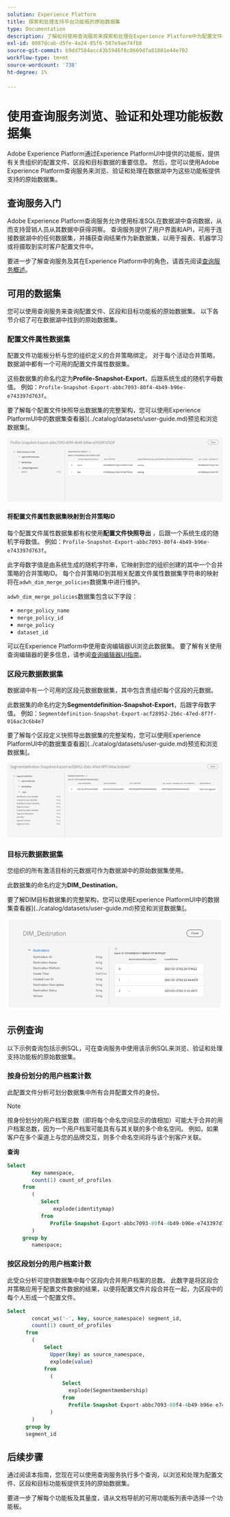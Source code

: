 ```yaml
---
solution: Experience Platform
title: 探索和处理支持平台功能板的原始数据集
type: Documentation
description: 了解如何使用查询服务来探索和处理在Experience Platform中为配置文件、区段和目标功能板提供动力的原始数据集。
exl-id: 0087dcab-d5fe-4a24-85f6-587e9ae74fb8
source-git-commit: b9dd7584acc43b5946f8c0669d7a81001e44e702
workflow-type: tm+mt
source-wordcount: '738'
ht-degree: 1%

---
```


# 使用查询服务浏览、验证和处理功能板数据集

Adobe Experience Platform通过Experience PlatformUI中提供的功能板，提供有关贵组织的配置文件、区段和目标数据的重要信息。 然后，您可以使用Adobe Experience Platform查询服务来浏览、验证和处理在数据湖中为这些功能板提供支持的原始数据集。

## 查询服务入门

Adobe Experience Platform查询服务允许使用标准SQL在数据湖中查询数据，从而支持营销人员从其数据中获得洞察。 查询服务提供了用户界面和API，可用于连接数据湖中的任何数据集，并捕获查询结果作为新数据集，以用于报表、机器学习或将摄取到实时客户配置文件中。

要进一步了解查询服务及其在Experience Platform中的角色，请首先阅读[查询服务概述](../query-service/home.md)。

## 可用的数据集

您可以使用查询服务来查询配置文件、区段和目标功能板的原始数据集。 以下各节介绍了可在数据湖中找到的原始数据集。

### 配置文件属性数据集

配置文件功能板分析与您的组织定义的合并策略绑定。 对于每个活动合并策略，数据湖中都有一个可用的配置文件属性数据集。

这些数据集的命名约定为&#x200B;**Profile-Snapshot-Export**，后跟系统生成的随机字母数值。 例如：`Profile-Snapshot-Export-abbc7093-80f4-4b49-b96e-e743397d763f`。

要了解每个配置文件快照导出数据集的完整架构，您可以使用Experience PlatformUI中的数据集查看器](../catalog/datasets/user-guide.md)预览和浏览数据集[。

![](images/query/profile-attribute.png)

#### 将配置文件属性数据集映射到合并策略ID

每个配置文件属性数据集都有权使用&#x200B;**配置文件快照导出** ，后跟一个系统生成的随机字母数值。 例如：`Profile-Snapshot-Export-abbc7093-80f4-4b49-b96e-e743397d763f`。

此字母数字值是由系统生成的随机字符串，它映射到您的组织创建的其中一个合并策略的合并策略ID。 每个合并策略ID到其相关配置文件属性数据集字符串的映射将在`adwh_dim_merge_policies`数据集中进行维护。

`adwh_dim_merge_policies`数据集包含以下字段：

* `merge_policy_name`
* `merge_policy_id`
* `merge_policy`
* `dataset_id`

可以在Experience Platform中使用查询编辑器UI浏览此数据集。 要了解有关使用查询编辑器的更多信息，请参阅[查询编辑器UI指南](../query-service/ui/user-guide.md)。

### 区段元数据数据集

数据湖中有一个可用的区段元数据数据集，其中包含贵组织每个区段的元数据。

此数据集的命名约定为&#x200B;**Segmentdefinition-Snapshot-Export**，后跟字母数字值。 例如：`Segmentdefinition-Snapshot-Export-acf28952-2b6c-47ed-8f7f-016ac3c6b4e7`

要了解每个区段定义快照导出数据集的完整架构，您可以使用Experience PlatformUI中的数据集查看器](../catalog/datasets/user-guide.md)预览和浏览数据集[。

![](images/query/segment-metadata.png)

### 目标元数据数据集

您组织的所有激活目标的元数据可作为数据湖中的原始数据集使用。

此数据集的命名约定为&#x200B;**DIM_Destination**。

要了解DIM目标数据集的完整架构，您可以使用Experience PlatformUI中的数据集查看器](../catalog/datasets/user-guide.md)预览和浏览数据集[。

![](images/query/destinations-metadata.png)

## 示例查询

以下示例查询包括示例SQL，可在查询服务中使用该示例SQL来浏览、验证和处理支持功能板的原始数据集。

### 按身份划分的用户档案计数

此配置文件分析可划分数据集中所有合并配置文件的身份。

>[!NOTE]
>
>按身份划分的用户档案总数（即将每个命名空间显示的值相加）可能大于合并的用户档案总数，因为一个用户档案可能具有与其关联的多个命名空间。 例如，如果客户在多个渠道上与您的品牌交互，则多个命名空间将与该个别客户关联。

**查询**

```sql
Select
        Key namespace,
        count(1) count_of_profiles
     from
        (
           Select
               explode(identitymap)
           from
              Profile-Snapshot-Export-abbc7093-80f4-4b49-b96e-e743397d763f
        )
     group by
        namespace;
```

### 按区段划分的用户档案计数

此受众分析可提供数据集中每个区段内合并用户档案的总数。 此数字是将区段合并策略应用于配置文件数据的结果，以便将配置文件片段合并在一起，为区段中的每个人形成一个配置文件。

```sql
Select          
        concat_ws('-', key, source_namespace) segment_id,
        count(1) count_of_profiles
      from
        (
            Select
              Upper(key) as source_namespace,
              explode(value)
            from
              (
                  Select
                    explode(Segmentmembership)
                  from
                    Profile-Snapshot-Export-abbc7093-80f4-4b49-b96e-e743397d763f
              )
        )
      group by
      segment_id
```

## 后续步骤

通过阅读本指南，您现在可以使用查询服务执行多个查询，以浏览和处理为配置文件、区段和目标功能板提供支持的原始数据集。

要进一步了解每个功能板及其量度，请从文档导航的可用功能板列表中选择一个功能板。
